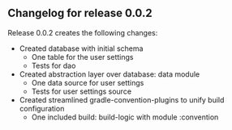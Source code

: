 ## Changelog for release 0.0.2

Release 0.0.2 creates the following changes:

- Created database with initial schema
    - One table for the user settings
    - Tests for dao
- Created abstraction layer over database: data module
    - One data source for user settings
    - Tests for user settings source
- Created streamlined gradle-convention-plugins to unify build configuration
    - One included build: build-logic with module :convention